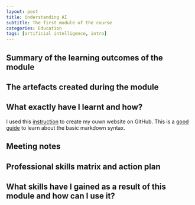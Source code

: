```yaml
---
layout: post
title: Understanding AI
subtitle: The first module of the course
categories: Education
tags: [artificial intelligence, intro]
---
```


## Summary of the learning outcomes of the module

## The artefacts created during the module

## What exactly have I learnt and how?

I used this [instruction](https://www.youtube.com/watch?v=TRIys0HLJuU) to create my ouwn website on GitHub.
This is a [good guide](https://www.markdownguide.org/basic-syntax/) to learn about the basic markdown syntax.

## Meeting notes

## Professional skills matrix and action plan 

## What skills have I gained as a result of this module and how can I use it?
